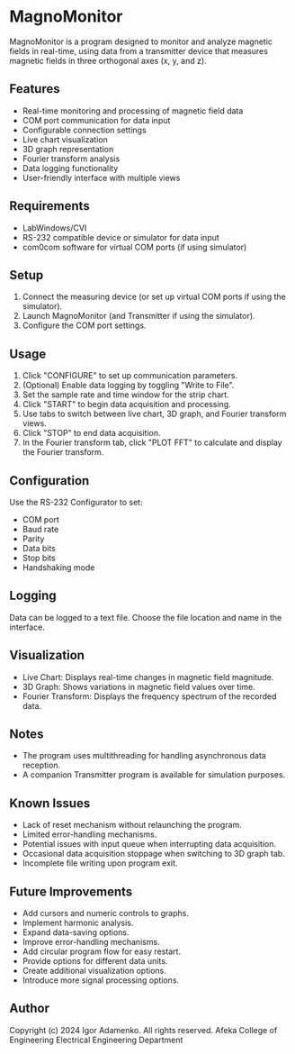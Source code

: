 # MagnoMonitor

MagnoMonitor is a program designed to monitor and analyze magnetic fields in real-time, using data from a transmitter device that measures magnetic fields in three orthogonal axes (x, y, and z).

## Features

- Real-time monitoring and processing of magnetic field data
- COM port communication for data input
- Configurable connection settings
- Live chart visualization
- 3D graph representation
- Fourier transform analysis
- Data logging functionality
- User-friendly interface with multiple views

## Requirements

- LabWindows/CVI
- RS-232 compatible device or simulator for data input
- com0com software for virtual COM ports (if using simulator)

## Setup

1. Connect the measuring device (or set up virtual COM ports if using the simulator).
2. Launch MagnoMonitor (and Transmitter if using the simulator).
3. Configure the COM port settings.

## Usage

1. Click "CONFIGURE" to set up communication parameters.
2. (Optional) Enable data logging by toggling "Write to File".
3. Set the sample rate and time window for the strip chart.
4. Click "START" to begin data acquisition and processing.
5. Use tabs to switch between live chart, 3D graph, and Fourier transform views.
6. Click "STOP" to end data acquisition.
7. In the Fourier transform tab, click "PLOT FFT" to calculate and display the Fourier transform.

## Configuration

Use the RS-232 Configurator to set:
- COM port
- Baud rate
- Parity
- Data bits
- Stop bits
- Handshaking mode

## Logging

Data can be logged to a text file. Choose the file location and name in the interface.

## Visualization

- Live Chart: Displays real-time changes in magnetic field magnitude.
- 3D Graph: Shows variations in magnetic field values over time.
- Fourier Transform: Displays the frequency spectrum of the recorded data.

## Notes

- The program uses multithreading for handling asynchronous data reception.
- A companion Transmitter program is available for simulation purposes.

## Known Issues

- Lack of reset mechanism without relaunching the program.
- Limited error-handling mechanisms.
- Potential issues with input queue when interrupting data acquisition.
- Occasional data acquisition stoppage when switching to 3D graph tab.
- Incomplete file writing upon program exit.

## Future Improvements

- Add cursors and numeric controls to graphs.
- Implement harmonic analysis.
- Expand data-saving options.
- Improve error-handling mechanisms.
- Add circular program flow for easy restart.
- Provide options for different data units.
- Create additional visualization options.
- Introduce more signal processing options.

## Author
Copyright (c) 2024 Igor Adamenko. All rights reserved.
Afeka College of Engineering
Electrical Engineering Department 
